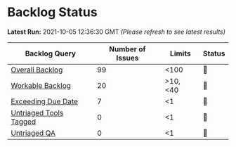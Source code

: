 # Backlog Status

**Latest Run:** 2021-10-05 12:36:30 GMT
*(Please refresh to see latest results)*

Backlog Query | Number of Issues | Limits | Status
--- | --- | --- | ---
| [Overall Backlog](https://progress.opensuse.org/issues?query_id=230) | 99 | <100 | &#x1F49A;
| [Workable Backlog](https://progress.opensuse.org/issues?query_id=478) | 20 | >10, <40 | &#x1F49A;
| [Exceeding Due Date](https://progress.opensuse.org/issues?query_id=514) | 7 | <1 | &#x1F534;
| [Untriaged Tools Tagged](https://progress.opensuse.org/issues?query_id=481) | 0 | <1 | &#x1F49A;
| [Untriaged QA](https://progress.opensuse.org/projects/qa/issues?query_id=576) | 0 | <1 | &#x1F49A;
